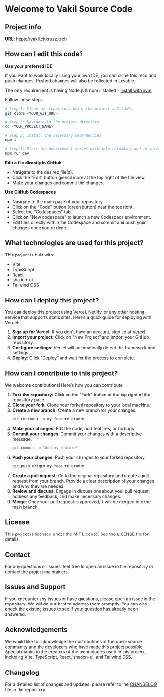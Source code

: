 # Welcome to Vakil Source Code

## Project info

**URL**: https://vakil.citxruzz.tech

## How can I edit this code?

**Use your preferred IDE**

If you want to work locally using your own IDE, you can clone this repo and push changes. Pushed changes will also be reflected in Lovable.

The only requirement is having Node.js & npm installed - [install with nvm](https://github.com/nvm-sh/nvm#installing-and-updating)

Follow these steps:

```sh
# Step 1: Clone the repository using the project's Git URL.
git clone <YOUR_GIT_URL>

# Step 2: Navigate to the project directory.
cd <YOUR_PROJECT_NAME>

# Step 3: Install the necessary dependencies.
npm i

# Step 4: Start the development server with auto-reloading and an instant preview.
npm run dev
```

**Edit a file directly in GitHub**

- Navigate to the desired file(s).
- Click the "Edit" button (pencil icon) at the top right of the file view.
- Make your changes and commit the changes.

**Use GitHub Codespaces**

- Navigate to the main page of your repository.
- Click on the "Code" button (green button) near the top right.
- Select the "Codespaces" tab.
- Click on "New codespace" to launch a new Codespace environment.
- Edit files directly within the Codespace and commit and push your changes once you're done.

## What technologies are used for this project?

This project is built with:

- Vite
- TypeScript
- React
- shadcn-ui
- Tailwind CSS

## How can I deploy this project?

You can deploy this project using Vercel, Netlify, or any other hosting service that supports static sites. Here’s a quick guide for deploying with Vercel:

1. **Sign up for Vercel**: If you don't have an account, sign up at [Vercel](https://vercel.com/signup).
2. **Import your project**: Click on "New Project" and import your GitHub repository.
3. **Configure settings**: Vercel will automatically detect the framework and settings.
4. **Deploy**: Click "Deploy" and wait for the process to complete.

## How can I contribute to this project?

We welcome contributions! Here’s how you can contribute:

1. **Fork the repository**: Click on the "Fork" button at the top right of the repository page.
2. **Clone your fork**: Clone your forked repository to your local machine.
3. **Create a new branch**: Create a new branch for your changes.
   ```sh
   git checkout -b my-feature-branch
   ```
4. **Make your changes**: Edit the code, add features, or fix bugs.
5. **Commit your changes**: Commit your changes with a descriptive message.
   ```sh
   git commit -m "Add my feature"
   ```
6. **Push your changes**: Push your changes to your forked repository.
   ```sh
   git push origin my-feature-branch
   ```
7. **Create a pull request**: Go to the original repository and create a pull request from your branch. Provide a clear description of your changes and why they are needed.
8. **Review and discuss**: Engage in discussions about your pull request, address any feedback, and make necessary changes.
9. **Merge**: Once your pull request is approved, it will be merged into the main branch.

## License

This project is licensed under the MIT License. See the [LICENSE](LICENSE) file for details

## Contact

For any questions or issues, feel free to open an issue in the repository or contact the project maintainers.

## Issues and Support

If you encounter any issues or have questions, please open an issue in the repository. We will do our best to address them promptly. You can also check the existing issues to see if your question has already been answered.

## Acknowledgements

We would like to acknowledge the contributions of the open-source community and the developers who have made this project possible. Special thanks to the creators of the technologies used in this project, including Vite, TypeScript, React, shadcn-ui, and Tailwind CSS.

## Changelog

For a detailed list of changes and updates, please refer to the [CHANGELOG](CHANGELOG.md) file in the repository.
